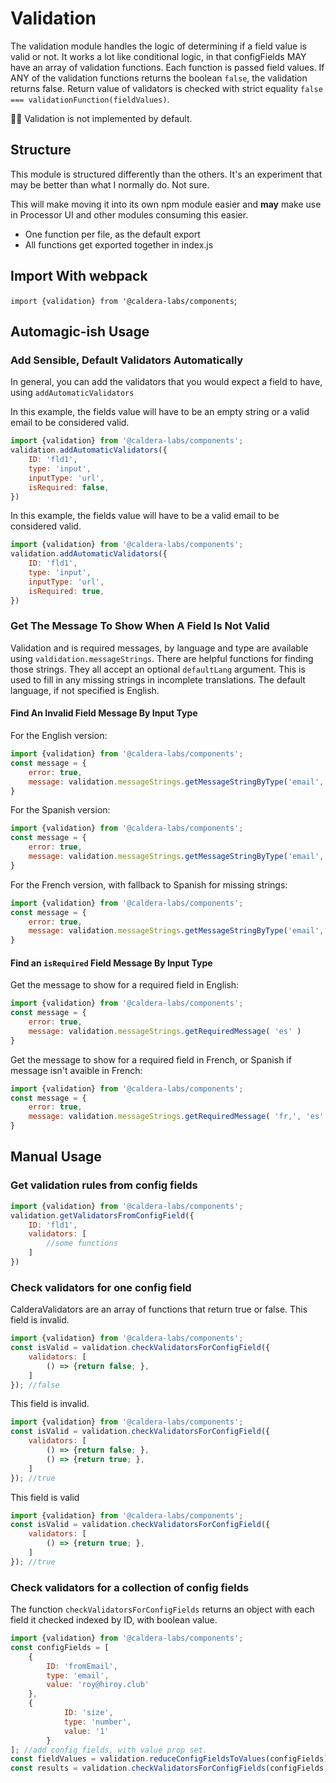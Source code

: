 # Validation
The validation module handles the logic of determining if a field value is valid or not. It works a lot like conditional logic, in that configFields MAY have an array of validation functions. Each function is passed field values. If ANY of the validation functions returns the boolean `false`, the validation returns false. Return value of validators is checked with strict equality `false === validationFunction(fieldValues)`.

👀🌋 Validation is not implemented by default.

## Structure
This module is structured differently than the others. It's an experiment that may be better than what I normally do. Not sure.

This will make moving it into its own npm module easier and **may** make use in Processor UI and other modules consuming this easier.

* One function per file, as the default export
* All functions get exported together in index.js


## Import With webpack
`import {validation} from '@caldera-labs/components`;

## Automagic-ish Usage
### Add Sensible, Default Validators Automatically
In general, you can add the validators that you would expect a field to have, using `addAutomaticValidators`

In this example, the fields value will have to be an empty string or a valid email to be considered valid.
```js
import {validation} from '@caldera-labs/components';
validation.addAutomaticValidators({
    ID: 'fld1',
    type: 'input',
    inputType: 'url',
    isRequired: false,
})
```

In this example, the fields value will have to be a valid email to be considered valid.
```js
import {validation} from '@caldera-labs/components';
validation.addAutomaticValidators({
    ID: 'fld1',
    type: 'input',
    inputType: 'url',
    isRequired: true,
})
```

### Get The Message To Show When A Field Is Not Valid
Validation and is required messages, by language and type are available using
`valdidation.messageStrings`. There are helpful functions for finding those strings. They all accept an optional `defaultLang` argument. This is used to fill in any missing strings in incomplete translations. The default language, if not specified is English.

#### Find An Invalid Field Message By Input Type
For the English version:
```js
import {validation} from '@caldera-labs/components';
const message = {
	error: true,
	message: validation.messageStrings.getMessageStringByType('email', 'en' )
}
```

For the Spanish version:
```js
import {validation} from '@caldera-labs/components';
const message = {
	error: true,
	message: validation.messageStrings.getMessageStringByType('email', 'es' )
}
```

For the French version, with fallback to Spanish for missing strings:
```js
import {validation} from '@caldera-labs/components';
const message = {
	error: true,
	message: validation.messageStrings.getMessageStringByType('email', 'fr','es' )
}
```

#### Find an `isRequired` Field Message By Input Type
Get the message to show for a required field in English:
```js
import {validation} from '@caldera-labs/components';
const message = {
	error: true,
	message: validation.messageStrings.getRequiredMessage( 'es' )
}
```

Get the message to show for a required field in French, or Spanish if message isn't avaible in French:
```js
import {validation} from '@caldera-labs/components';
const message = {
	error: true,
	message: validation.messageStrings.getRequiredMessage( 'fr,', 'es' )
}
```
## Manual Usage

### Get validation rules from config fields

```js
import {validation} from '@caldera-labs/components';
validation.getValidatorsFromConfigField({
    ID: 'fld1',
    validators: [
    	//some functions
    ]
})
```

### Check validators for one config field
CalderaValidators are an array of functions that return true or false. This field is invalid.
```js
import {validation} from '@caldera-labs/components';
const isValid = validation.checkValidatorsForConfigField({
    validators: [
        () => {return false; },
    ]
}); //false

```
 This field is invalid.

```js
import {validation} from '@caldera-labs/components';
const isValid = validation.checkValidatorsForConfigField({
    validators: [
        () => {return false; },
        () => {return true; },
    ]
}); //true

```
This field is valid

```js
import {validation} from '@caldera-labs/components';
const isValid = validation.checkValidatorsForConfigField({
    validators: [
        () => {return true; },
    ]
}); //true

```

### Check validators for a collection of config fields
The function `checkValidatorsForConfigFields` returns an object with each field it checked indexed by ID, with boolean value.
```js
import {validation} from '@caldera-labs/components';
const configFields = [
	{
		ID: 'fromEmail',
        type: 'email',
        value: 'roy@hiroy.club'
    },
    {
    		ID: 'size',
            type: 'number',
            value: '1'
        }
]; //add config fields, with value prop set.
const fieldValues = validation.reduceConfigFieldsToValues(configFields);
const results = validation.checkValidatorsForConfigFields(configFields,fieldValues);
```

